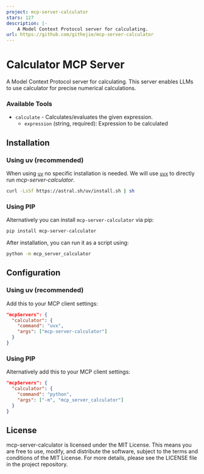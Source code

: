 ```yaml
---
project: mcp-server-calculator
stars: 127
description: |-
    A Model Context Protocol server for calculating.
url: https://github.com/githejie/mcp-server-calculator
---
```


# Calculator MCP Server

A Model Context Protocol server for calculating. This server enables LLMs to use calculator for precise numerical calculations.

### Available Tools

- `calculate` - Calculates/evaluates the given expression.
  - `expression` (string, required): Expression to be calculated

## Installation

### Using uv (recommended)

When using [`uv`](https://docs.astral.sh/uv/) no specific installation is needed. We will
use [`uvx`](https://docs.astral.sh/uv/guides/tools/) to directly run *mcp-server-calculator*.

```bash
curl -LsSf https://astral.sh/uv/install.sh | sh
```

### Using PIP

Alternatively you can install `mcp-server-calculator` via pip:

```bash
pip install mcp-server-calculator
```

After installation, you can run it as a script using:

```bash
python -m mcp_server_calculator
```

## Configuration

### Using uv (recommended)

Add this to your MCP client settings:

```json
"mcpServers": {
  "calculator": {
    "command": "uvx",
    "args": ["mcp-server-calculator"]
  }
}
```

### Using PIP

Alternatively add this to your MCP client settings:

```json
"mcpServers": {
  "calculator": {
    "command": "python",
    "args": ["-m", "mcp_server_calculator"]
  }
}
```

## License

mcp-server-calculator is licensed under the MIT License. This means you are free to use, modify, and distribute the software, subject to the terms and conditions of the MIT License. For more details, please see the LICENSE file in the project repository.

